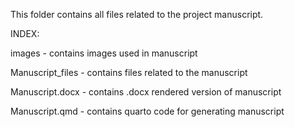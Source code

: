 

This folder contains all files related to the project manuscript.

INDEX:

images - contains images used in manuscript

Manuscript_files - contains files related to the manuscript

Manuscript.docx - contains .docx rendered version of manuscript

Manuscript.qmd - contains quarto code for generating manuscript


